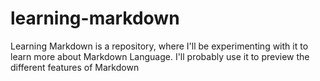 # learning-markdown
Learning Markdown is a repository, where I'll be experimenting with it to learn 
more about Markdown Language. I'll probably use it to preview the different features of 
Markdown
